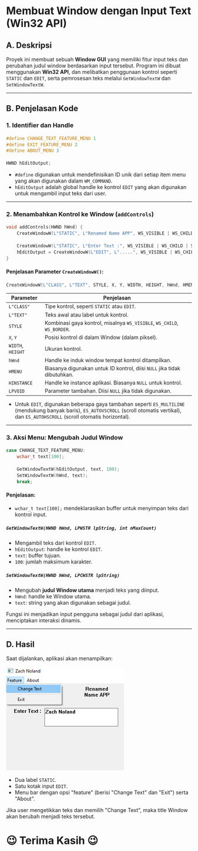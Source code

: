 # Membuat Window dengan Input Text (Win32 API)

## A. Deskripsi

Proyek ini membuat sebuah **Window GUI** yang memiliki fitur input teks dan perubahan judul window berdasarkan input tersebut. Program ini dibuat menggunakan **Win32 API**, dan melibatkan penggunaan kontrol seperti `STATIC` dan `EDIT`, serta pemrosesan teks melalui `GetWindowTextW` dan `SetWindowTextW`.

---

## B. Penjelasan Kode

### 1. Identifier dan Handle

```cpp
#define CHANGE_TEXT_FEATURE_MENU 1
#define EXIT_FEATURE_MENU 2
#define ABOUT_MENU 3

HWND hEditOutput;
```

* `#define` digunakan untuk mendefinisikan ID unik dari setiap item menu yang akan digunakan dalam `WM_COMMAND`.
* `hEditOutput` adalah global handle ke kontrol `EDIT` yang akan digunakan untuk mengambil input teks dari user.

---

### 2. Menambahkan Kontrol ke Window (`addControls`)

```cpp
void addControls(HWND hWnd) {
    CreateWindowW(L"STATIC", L"Renamed Name APP", WS_VISIBLE | WS_CHILD | SS_CENTER, 200, 5, 100, 50, hWnd, NULL, NULL, NULL);

    CreateWindowW(L"STATIC", L"Enter Text :", WS_VISIBLE | WS_CHILD | SS_LEFT, 25, 65, 100, 50, hWnd, NULL, NULL, NULL);
    hEditOutput = CreateWindowW(L"EDIT", L".....", WS_VISIBLE | WS_CHILD | WS_BORDER | ES_MULTILINE | ES_AUTOVSCROLL | ES_AUTOHSCROLL, 108, 65, 200, 50, hWnd, NULL, NULL, NULL);
}
```

#### Penjelasan Parameter `CreateWindowW()`:

```cpp
CreateWindowW(L"CLASS", L"TEXT", STYLE, X, Y, WIDTH, HEIGHT, hWnd, HMENU, HINSTANCE, LPVOID);
```

| Parameter         | Penjelasan                                                               |
| ----------------- | ------------------------------------------------------------------------ |
| `L"CLASS"`        | Tipe kontrol, seperti `STATIC` atau `EDIT`.                              |
| `L"TEXT"`         | Teks awal atau label untuk kontrol.                                      |
| `STYLE`           | Kombinasi gaya kontrol, misalnya `WS_VISIBLE`, `WS_CHILD`, `WS_BORDER`.  |
| `X`, `Y`          | Posisi kontrol di dalam Window (dalam piksel).                           |
| `WIDTH`, `HEIGHT` | Ukuran kontrol.                                                          |
| `hWnd`            | Handle ke induk window tempat kontrol ditampilkan.                       |
| `HMENU`           | Biasanya digunakan untuk ID kontrol, diisi `NULL` jika tidak dibutuhkan. |
| `HINSTANCE`       | Handle ke instance aplikasi. Biasanya `NULL` untuk kontrol.              |
| `LPVOID`          | Parameter tambahan. Diisi `NULL` jika tidak digunakan.                   |

* Untuk `EDIT`, digunakan beberapa gaya tambahan seperti `ES_MULTILINE` (mendukung banyak baris), `ES_AUTOVSCROLL` (scroll otomatis vertikal), dan `ES_AUTOHSCROLL` (scroll otomatis horizontal).

---

### 3. Aksi Menu: Mengubah Judul Window

```cpp
case CHANGE_TEXT_FEATURE_MENU:
    wchar_t text[100];

    GetWindowTextW(hEditOutput, text, 100);
    SetWindowTextW(hWnd, text);
    break;
```

#### Penjelasan:

* `wchar_t text[100];` mendeklarasikan buffer untuk menyimpan teks dari kontrol input.

##### `GetWindowTextW(HWND hWnd, LPWSTR lpString, int nMaxCount)`

* Mengambil teks dari kontrol `EDIT`.
* `hEditOutput`: handle ke kontrol `EDIT`.
* `text`: buffer tujuan.
* `100`: jumlah maksimum karakter.

##### `SetWindowTextW(HWND hWnd, LPCWSTR lpString)`

* Mengubah **judul Window utama** menjadi teks yang diinput.
* `hWnd`: handle ke Window utama.
* `text`: string yang akan digunakan sebagai judul.

Fungsi ini menjadikan input pengguna sebagai judul dari aplikasi, menciptakan interaksi dinamis.

---

## D. Hasil

Saat dijalankan, aplikasi akan menampilkan:

![Text Output and Input](../image/TextInputTitle.png)

* Dua label `STATIC`.
* Satu kotak input `EDIT`.
* Menu bar dengan opsi "feature" (berisi "Change Text" dan "Exit") serta "About".

Jika user mengetikkan teks dan memilih "Change Text", maka title Window akan berubah menjadi teks tersebut.

# 😉 Terima Kasih 😉